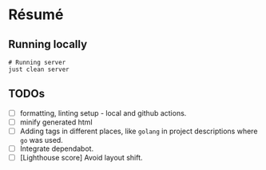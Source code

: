 # Résumé

## Running locally

```shell
# Running server
just clean server
```

## TODOs
- [ ] formatting, linting setup - local and github actions.
- [ ] minify generated html
- [ ] Adding tags in different places, like `golang` in project descriptions where `go` was used.
- [ ] Integrate dependabot.
- [ ] [Lighthouse score] Avoid layout shift.
